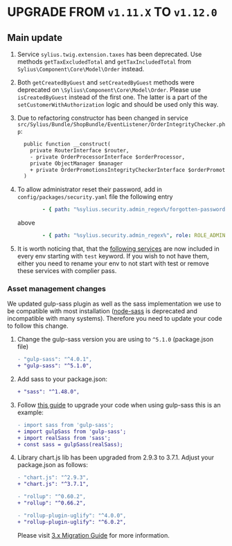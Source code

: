 # UPGRADE FROM `v1.11.X` TO `v1.12.0`

## Main update

1. Service `sylius.twig.extension.taxes` has been deprecated. Use methods `getTaxExcludedTotal` and `getTaxIncludedTotal` 
   from `Sylius\Component\Core\Model\Order` instead.

2. Both `getCreatedByGuest` and `setCreatedByGuest` methods were deprecated on `\Sylius\Component\Core\Model\Order`. 
Please use `isCreatedByGuest` instead of the first one. The latter is a part of the `setCustomerWithAuthorization` logic 
and should be used only this way.

3. Due to refactoring constructor has been changed in service `src/Sylius/Bundle/ShopBundle/EventListener/OrderIntegrityChecker.php`:
    ```diff
      public function __construct(
        private RouterInterface $router,
        - private OrderProcessorInterface $orderProcessor,
        private ObjectManager $manager
        + private OrderPromotionsIntegrityCheckerInterface $orderPromotionsIntegrityChecker 
      )
    ```

4. To allow administrator reset their password, add in `config/packages/security.yaml` file the following entry
   ```yaml
           - { path: "%sylius.security.admin_regex%/forgotten-password", role: IS_AUTHENTICATED_ANONYMOUSLY }
   ```
   above
   ```yaml
           - { path: "%sylius.security.admin_regex%", role: ROLE_ADMINISTRATION_ACCESS }
   ```

5. It is worth noticing that, that the [following services](https://github.com/Sylius/Sylius/blob/1.12/src/Sylius/Bundle/CoreBundle/Resources/config/test_services.xml) 
are now included in every env starting with `test` keyword. If you wish to not have them, either you need to rename your env to not start 
with test or remove these services with complier pass.

### Asset management changes

We updated gulp-sass plugin as well as the sass implementation we use to be compatible with most installation
([node-sass](https://sass-lang.com/blog/libsass-is-deprecated) is deprecated and incompatible with many systems).
Therefore you need to update your code to follow this change.

1. Change the gulp-sass version you are using to `^5.1.0` (package.json file)
   ```diff
   - "gulp-sass": "^4.0.1",
   + "gulp-sass": "^5.1.0",
   ```

2. Add sass to your package.json:
   ```diff
   + "sass": "^1.48.0",
   ```

3. Follow [this guide](https://github.com/dlmanning/gulp-sass/tree/master#migrating-to-version-5) to upgrade your
   code when using gulp-sass this is an example:
   ```diff
   - import sass from 'gulp-sass';
   + import gulpSass from 'gulp-sass';
   + import realSass from 'sass';
   + const sass = gulpSass(realSass);
   ```

4. Library chart.js lib has been upgraded from 2.9.3 to 3.7.1. Adjust your package.json as follows:

   ```diff
   - "chart.js": "^2.9.3",
   + "chart.js": "^3.7.1", 
   ```
   ```diff
   - "rollup": "^0.60.2",
   + "rollup": "^0.66.2",
   ```
   ```diff
   - "rollup-plugin-uglify": "^4.0.0",
   + "rollup-plugin-uglify": "^6.0.2",
   ```
    Please visit [3.x Migration Guide](https://www.chartjs.org/docs/latest/getting-started/v3-migration.html) for more information.
